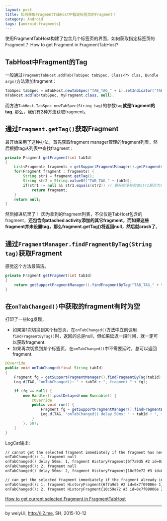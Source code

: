 ```yaml
---
layout: post
title: 如何获取FragmentTabHost中指定标签页的Fragment？
category: Android
tags: [android-fragments]
---
```


使用FragmentTabHost构建了包含几个标签页的界面，如何获取指定标签页的Fragment？
How to get Fragment in FragmentTabHost?

## TabHost中Fragment的Tag

一般通过`FragmentTabHost.addTab(TabSpec tabSpec, Class<?> clss, Bundle args)`方法添加fragment：

```java
TabSpec tabSpec = mTabHost.newTabSpec("TAB_TAG_" + i).setIndicator("TAB_TITLE_" + i); 
mTabHost.addTab(tabSpec, MyFragment.class, null);    
```
而方法`TabHost.TabSpec newTabSpec(String tag)`的参数`tag`**就是fragment的tag**.
那么，我们有2种方法获取fragment。


## 通过`Fragment.getTag()`获取Fragment

最开始采用了这种办法，首先获取fragment manager管理的fragment列表，然后根据tag从列表中查找fragment：

<!-- more -->

```java
private Fragment getFragment(int tabId)
{
    List<Fragment> fragments = getSupportFragmentManager().getFragments();
    for(Fragment fragment : fragments) {
        String str1 = fragment.getTag();
        String str2 = String.valueOf("TAB_TAG_" + tabId);
        if(str1 != null && str1.equals(str2)) // 最开始没有检查str1是否为空，导致crash！
            return fragment;
    }
    return null;
}
```

然后掉进坑里了！
因为拿到的fragment列表，不仅仅是TabHost包含的fragment，**还包含向attached activity添加的其它fragment，而如果这些fragment并未设置tag，那么fragment.getTag()将返回null，然后就crash了**。


## 通过`FragmentManager.findFragmentByTag(String tag)`获取Fragment

感觉这个方法最简洁。

```java
private Fragment getFragment(int tabId)
{
    return getSupportFragmentManager().findFragmentByTag("TAB_TAG_" + tabId);
}
```

## 在`onTabChanged()`中获取的fragment有时为空

打印了一些log发现，

- 如果第1次切换到某个标签页，在`onTabChanged()`方法中立刻调用`findFragmentByTag()`时，返回的总是null，但如果延迟一段时间，就一定可以获取fragment.
- 如果再次切换到某个标签页，在`onTabChanged()`中不需要延时，总可以返回fragment.

```java
@Override
public void onTabChanged(final String tabId)
{
    Fragment fg = getSupportFragmentManager().findFragmentByTag(tabId);
    Log.d(TAG, "onTabChanged(): " + tabId + ", fragment " + fg);

    if (fg == null) {
        new Handler().postDelayed(new Runnable() {
            @Override
            public void run() {
                Fragment fg = getSupportFragmentManager().findFragmentByTag(tabId);
                Log.d(TAG, "onTabChanged() delay 50ms: " + tabId + ", fragment " + fg);
            }
        }, 50);
    }
}
```

LogCat输出:

```xml
// cannot get the selected fragment immediately if the fragment has never been instantiated.
onTabChanged(): 1, fragment null
onTabChanged() delay 50ms: 1, fragment HistoryFragment{6f7a9d5 #2 id=0x7f09006e 1}
onTabChanged(): 2, fragment null
onTabChanged() delay 50ms: 2, fragment HistoryFragment{10c59e72 #3 id=0x7f09006e 2}

// can get the selected fragment immediately if the fragment already instantiated.
onTabChanged(): 1, fragment HistoryFragment{6f7a9d5 #2 id=0x7f09006e 1}
onTabChanged(): 2, fragment HistoryFragment{10c59e72 #3 id=0x7f09006e 2}
```

[How to get current selected Fragment in FragmentTabHost](http://stackoverflow.com/questions/27854072/how-to-get-current-selected-fragment-in-fragmenttabhost/33028970#33028970)

------

by weiyi.li, http://li2.me, SH, 2015-10-12
